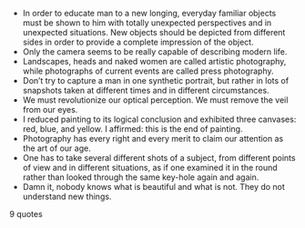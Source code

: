  - In order to educate man to a new longing, everyday familiar objects must be shown to him with totally unexpected perspectives and in unexpected situations. New objects should be depicted from different sides in order to provide a complete impression of the object.
 - Only the camera seems to be really capable of describing modern life.
 - Landscapes, heads and naked women are called artistic photography, while photographs of current events are called press photography.
 - Don’t try to capture a man in one synthetic portrait, but rather in lots of snapshots taken at different times and in different circumstances.
 - We must revolutionize our optical perception. We must remove the veil from our eyes.
 - I reduced painting to its logical conclusion and exhibited three canvases: red, blue, and yellow. I affirmed: this is the end of painting.
 - Photography has every right and every merit to claim our attention as the art of our age.
 - One has to take several different shots of a subject, from different points of view and in different situations, as if one examined it in the round rather than looked through the same key-hole again and again.
 - Damn it, nobody knows what is beautiful and what is not. They do not understand new things.

9 quotes